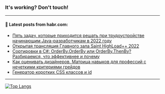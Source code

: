 ### It's working? Don't touch!

---
<!--
#### 🛠️ Technical stack:

![C++](https://img.shields.io/badge/C++-informational?logo=c%2B%2B&style=flat&logoColor=white&color=9C033A)
![Java](https://img.shields.io/badge/Java-informational?logo=java&style=flat&logoColor=white&color=007396)
![Kotlin](https://img.shields.io/badge/Kotlin-informational?logo=Kotlin&style=flat&logoColor=white&color=0095D5)
![JS](https://img.shields.io/badge/JS-informational?logo=javaScript&style=flat&logoColor=black&color=F7Df1E) <br>
![HTML5](https://img.shields.io/badge/HTML5-informational?logo=html5&style=flat&logoColor=white&color=E34F26)
![CSS3](https://img.shields.io/badge/CSS3-informational?logo=css3&style=flat&logoColor=white&color=157286)
![Sass](https://img.shields.io/badge/Saas-informational?logo=sass&style=flat&logoColor=white&color=hotpink)
![PHP](https://img.shields.io/badge/PHP-informational?logo=php&style=flat&logoColor=white&color=777BB4) <br>
![WebPAck](https://img.shields.io/badge/WebPack-informational?logo=webPack&style=flat&logoColor=white&color=FF6F00)
![Bootstrap](https://img.shields.io/badge/Bootstrap-informational?logo=Bootstrap&style=flat&logoColor=white&color=7952B3)
![MySQL](https://img.shields.io/badge/MySQL-informational?logo=MySQL&style=flat&logoColor=white&color=00f) <br>
![NodeJS](https://img.shields.io/badge/NodeJS-informational?logo=node.js&style=flat&logoColor=white&color=43853D)
![Spring](https://img.shields.io/badge/Spring-informational?logo=Spring&style=flat&logoColor=white&color=0A9EDC)
![Angular](https://img.shields.io/badge/Vue-informational?logo=vue.js&style=flat&logoColor=white&color=red)
![Git](https://img.shields.io/badge/Git-informational?logo=git&style=flat&logoColor=white&color=darkorange)

___
-->

#### 💬 Latest posts from habr.com:

<!-- BLOG-POST-LIST:START -->
- [Пять задач, которые приходится решать при трудоустройстве начинающим Java-разработчикам в 2022 году](https://habr.com/ru/post/689226/?utm_source=habrahabr&utm_medium=rss&utm_campaign=689226)
- [Открытая трансляция Главного зала Saint HighLoad++ 2022](https://habr.com/ru/post/679542/?utm_source=habrahabr&utm_medium=rss&utm_campaign=679542)
- [Сортировки в C#: OrderBy.OrderBy или OrderBy.ThenBy? Разбираемся, что эффективнее и почему](https://habr.com/ru/post/689216/?utm_source=habrahabr&utm_medium=rss&utm_campaign=689216)
- [Как оценивать дизайнеров. Матрица навыков для профессий с нечеткими критериями грейдов](https://habr.com/ru/post/689214/?utm_source=habrahabr&utm_medium=rss&utm_campaign=689214)
- [Генератор коротких CSS классов и id](https://habr.com/ru/post/687968/?utm_source=habrahabr&utm_medium=rss&utm_campaign=687968)
<!-- BLOG-POST-LIST:END -->

---

[![Top Langs](https://github-readme-stats.vercel.app/api/top-langs/?username=zloylis&layout=compact&hide_border=true&theme=dracula)](https://github.com/zloylis)
